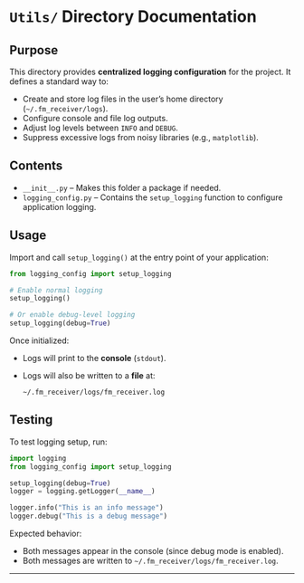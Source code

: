 #  `Utils/` Directory Documentation

##  Purpose

This directory provides **centralized logging configuration** for the project.
It defines a standard way to:

* Create and store log files in the user’s home directory (`~/.fm_receiver/logs`).
* Configure console and file log outputs.
* Adjust log levels between `INFO` and `DEBUG`.
* Suppress excessive logs from noisy libraries (e.g., `matplotlib`).

##  Contents

* `__init__.py` – Makes this folder a package if needed.
* `logging_config.py` – Contains the `setup_logging` function to configure application logging.

##  Usage

Import and call `setup_logging()` at the entry point of your application:

```python
from logging_config import setup_logging

# Enable normal logging
setup_logging()

# Or enable debug-level logging
setup_logging(debug=True)
```

Once initialized:

* Logs will print to the **console** (`stdout`).
* Logs will also be written to a **file** at:

  ```
  ~/.fm_receiver/logs/fm_receiver.log
  ```


## Testing

To test logging setup, run:

```python
import logging
from logging_config import setup_logging

setup_logging(debug=True)
logger = logging.getLogger(__name__)

logger.info("This is an info message")
logger.debug("This is a debug message")
```

Expected behavior:

* Both messages appear in the console (since debug mode is enabled).
* Both messages are written to `~/.fm_receiver/logs/fm_receiver.log`.

---

